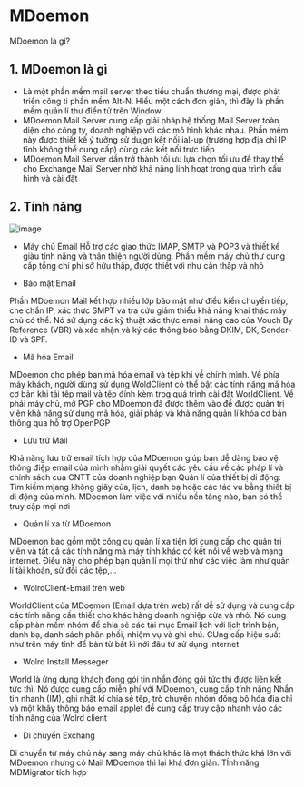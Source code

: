 # MDoemon
MDoemon là gì?
## 1. MDoemon là gì
- Là một phần mềm mail server theo tiểu chuẩn thương mại, được phát triển công ti phần mềm Alt-N. Hiểu một cách đơn giản, thì đây là phần mềm quản lí thư điển tử trên 
Window
- MDoemon Mail Server cung cấp giải pháp hệ thống Mail Server toàn diện cho công ty, doanh nghiệp với các mô hình khác nhau. Phần mềm này được thiết kế ý tưởng sử dujgn kết 
 nối ial-up (trường hợp địa chỉ IP tĩnh không thể cung cấp) cùng các kết nối trực tiếp
- MDoemon Mail Server dần trở thành tối ưu lựa chọn tối ưu để thay thế cho Exchange Mail Server nhờ khả năng linh hoạt trong qua trình cấu hình và cài đặt

## 2. Tính năng

![image](https://user-images.githubusercontent.com/105496635/187104653-669d1eba-7fbc-4e1e-9d9f-622d09096358.png)

- Máy chủ Email
Hỗ trợ các giao thức IMAP, SMTP và POP3 và thiết kế giàu tính năng và thân thiện người dùng. Phần mềm máy chủ thư cung cấp tổng chi phí sở hữu thấp, được thiết
với như cần thấp và nhỏ

- Bảo mật Email

Phần MDoemon Mail kết hợp nhiều lớp bảo mật như điểu kiển chuyển tiếp, che chắn IP, xác thực SMPT và tra cứu giảm thiểu khả năng khai thác máy chủ có thể. 
Nó sử dụng các kỹ thuật xác thực email nâng cao của Vouch By Reference (VBR) và xác nhận và ký các thông báo bằng DKIM, DK, Sender-ID và SPF.

- Mã hóa Email

MDoemon cho phép bạn mã hóa email và tệp khi về chính mình. Về phía máy khách, người dùng sử dụng WoldClient có thể bật các tính năng mã hóa cơ bản khi tải tệp mail
và tệp đính kèm trog quá trình cài đặt WorldClient. Về phái máy chủ, mở PGP cho MDoemon đã được thêm vào để được quản trị viên khả năng sử dụng mã hóa, giải pháp và 
khả năng quản lí khóa cơ bản thông qua hỗ trợ OpenPGP

- Lưu trữ Mail

Khả năng lưu trữ email tích hợp của MDoemon giúp bạn dễ dàng bảo vệ thông điệp email của mình nhằm giải quyết các yêu cầu về các pháp lí và chính sách cua CNTT của doanh nghiệp bạn 
Quản lí của thiết bị di động: Tìm kiếm mjang không giây của, lịch, danh bạ hoặc các tác vụ bằng thiết bị di động của mình. MDoemon làm việc với nhiều nền tảng nào, bạn
có thể truy cập mọi nơi 

- Quản lí xa từ MDoemon 

MDoemon bao gồm một công cụ quản lí xa tiện lợi cung cấp cho quản trị viên và tất cả các tính năng mà máy tính khác có kết nối về web và mạng internet. Điều này cho phép bạn
quản lí mọi thứ như các việc làm như quản lí tài khoản, sử đổi các tệp,...

- WolrdClient-Email trên web

WorldClient của MDoemon (Email dựa trên web) rất dễ sử dụng  và cung cấp các tính năng cần thiết cho khác hàng doanh nghiệp cừa và nhỏ. Nó cung cấp phàn mềm nhóm để 
chia sẻ các tài mục Email lịch với lịch trình bận, danh bạ, danh sách phân phối, nhiệm vụ và ghi chú. CUng cấp hiệu suất như trên máy tính để bàn từ bất kì nới đâu 
từ sử dụng internet

- Wolrd Install Messeger

World là ứng dụng khách đóng gói tin nhắn đóng gói tức thì được liên kết tức thì. Nó được cung cấp miễn phí với MDoemon, cung cấp tính năng Nhắn tin nhanh (IM), ghi nhật kí
chia sẻ têp, trò chuyên nhóm đồng bộ hóa địa chỉ và một khây thông báo email applet để cung cấp truy cập nhanh vào các tính năng của Wolrd client 

- Di chuyển Exchang

Di chuyển từ máy chủ này sang máy chủ khác là mọt thách thức khá lớn với MDoemon nhưng có Mail MDoemon thì lại khá đơn giản. TÍnh năng MDMigrator tích hợp












